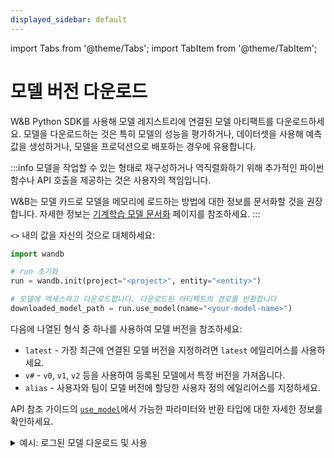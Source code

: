 ```yaml
---
displayed_sidebar: default
---
```

import Tabs from '@theme/Tabs';
import TabItem from '@theme/TabItem';

# 모델 버전 다운로드

W&B Python SDK를 사용해 모델 레지스트리에 연결된 모델 아티팩트를 다운로드하세요. 모델을 다운로드하는 것은 특히 모델의 성능을 평가하거나, 데이터셋을 사용해 예측값을 생성하거나, 모델을 프로덕션으로 배포하는 경우에 유용합니다.

:::info
모델을 작업할 수 있는 형태로 재구성하거나 역직렬화하기 위해 추가적인 파이썬 함수나 API 호출을 제공하는 것은 사용자의 책임입니다.

W&B는 모델 카드로 모델을 메모리에 로드하는 방법에 대한 정보를 문서화할 것을 권장합니다. 자세한 정보는 [기계학습 모델 문서화](./create-model-cards.md) 페이지를 참조하세요.
:::

`<>` 내의 값을 자신의 것으로 대체하세요:

```python
import wandb

# run 초기화
run = wandb.init(project="<project>", entity="<entity>")

# 모델에 엑세스하고 다운로드합니다. 다운로드된 아티팩트의 경로를 반환합니다
downloaded_model_path = run.use_model(name="<your-model-name>")
```

다음에 나열된 형식 중 하나를 사용하여 모델 버전을 참조하세요:

* `latest` - 가장 최근에 연결된 모델 버전을 지정하려면 `latest` 에일리어스를 사용하세요.
* `v#` - `v0`, `v1`, `v2` 등을 사용하여 등록된 모델에서 특정 버전을 가져옵니다.
* `alias` - 사용자와 팀이 모델 버전에 할당한 사용자 정의 에일리어스를 지정하세요.

API 참조 가이드의 [`use_model`](../../ref/python/run.md#use_model)에서 가능한 파라미터와 반환 타입에 대한 자세한 정보를 확인하세요.

<details>

<summary>예시: 로그된 모델 다운로드 및 사용</summary>

예를 들어, 다음 코드 조각에서 사용자는 `use_model` API를 호출했습니다. 그들은 가져오고 싶은 모델 아티팩트의 이름을 지정했고 버전/에일리어스도 제공했습니다. 그런 다음 API에서 반환된 경로를 `downloaded_model_path` 변수에 저장했습니다.

```python
import wandb

entity = "luka"
project = "NLP_Experiments"
alias = "latest"  # 모델 버전에 대한 의미 있는 별명 또는 식별자
model_artifact_name = "fine-tuned-model"

# run 초기화
run = wandb.init()
# 모델에 엑세스하고 다운로드합니다. 다운로드된 아티팩트의 경로를 반환합니다

downloaded_model_path = run.use_model(name=f"{entity/project/model_artifact_name}:{alias}")
```
</details>